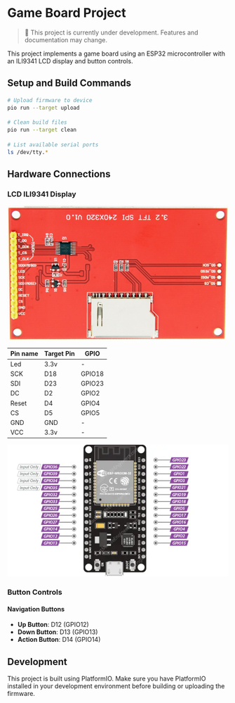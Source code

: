 # Game Board Project

> 🚧 This project is currently under development. Features and documentation may change.

This project implements a game board using an ESP32 microcontroller with an ILI9341 LCD display and button controls.

## Setup and Build Commands

```bash
# Upload firmware to device
pio run --target upload

# Clean build files
pio run --target clean

# List available serial ports
ls /dev/tty.*
```

## Hardware Connections

### LCD ILI9341 Display

![ILI9341 Pin Connections](docs/images/hardware/ili9341-pins.png)

| Pin name | Target Pin | GPIO |
| -------- | ---------- | ---- |
| Led      | 3.3v       | -    |
| SCK      | D18        | GPIO18 |
| SDI      | D23        | GPIO23 |
| DC       | D2         | GPIO2  |
| Reset    | D4         | GPIO4  |
| CS       | D5         | GPIO5  |
| GND      | GND        | -    |
| VCC      | 3.3v       | -    |

![ESP32 GPIO Pins](docs/images/hardware/ESP32-GPIO-Pins.webp)

### Button Controls

#### Navigation Buttons
- **Up Button**: D12 (GPIO12)
- **Down Button**: D13 (GPIO13)
- **Action Button**: D14 (GPIO14)

## Development

This project is built using PlatformIO. Make sure you have PlatformIO installed in your development environment before building or uploading the firmware.